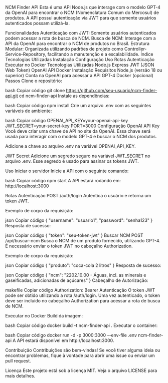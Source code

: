NCM Finder API
Esta é uma API Node.js que interage com o modelo GPT-4 da OpenAI para encontrar o NCM (Nomenclatura Comum do Mercosul) de produtos. A API possui autenticação via JWT para que somente usuários autenticados possam utilizá-la.

Funcionalidades
Autenticação com JWT: Somente usuários autenticados podem acessar a rota de busca de NCM.
Busca de NCM: Interage com a API da OpenAI para encontrar o NCM de produtos no Brasil.
Estrutura Modular: Organizada utilizando padrões de projeto como Controller-Service-Repository, facilitando a manutenção e a escalabilidade.
Índice
Tecnologias Utilizadas
Instalação
Configuração
Uso
Rotas
Autenticação
Executar no Docker
Tecnologias Utilizadas
Node.js
Express
JWT (JSON Web Token)
OpenAI API
Docker
Instalação
Requisitos
Node.js (versão 18 ou superior)
Conta na OpenAI para acessar a API GPT-4
Docker (opcional)
Passos
Clone o repositório:

bash
Copiar código
git clone https://github.com/seu-usuario/ncm-finder-api.git
cd ncm-finder-api
Instale as dependências:

bash
Copiar código
npm install
Crie um arquivo .env com as seguintes variáveis de ambiente:

bash
Copiar código
OPENAI_API_KEY=your-openai-api-key
JWT_SECRET=your-secret-key
PORT=3000
Configuração
OpenAI API Key
Você deve criar uma chave de API no site da OpenAI. Essa chave será usada para interagir com o modelo GPT-4 e buscar o NCM dos produtos.

Adicione a chave ao arquivo .env na variável OPENAI_API_KEY.

JWT Secret
Adicione um segredo seguro na variável JWT_SECRET no arquivo .env. Esse segredo é usado para assinar os tokens JWT.

Uso
Iniciar o servidor
Inicie a API com o seguinte comando:

bash
Copiar código
npm start
A API estará rodando em: http://localhost:3000

Rotas
Autenticação
POST /auth/login
Autentica o usuário e retorna um token JWT.

Exemplo de corpo da requisição:

json
Copiar código
{
  "username": "usuario1",
  "password": "senha123"
}
Resposta de sucesso:

json
Copiar código
{
  "token": "seu-token-jwt"
}
Buscar NCM
POST /api/buscar-ncm
Busca o NCM de um produto fornecido, utilizando GPT-4. É necessário enviar o token JWT no cabeçalho Authorization.

Exemplo de corpo da requisição:

json
Copiar código
{
  "produto": "coca-cola 2 litros"
}
Resposta de sucesso:

json
Copiar código
{
  "ncm": "2202.10.00 - Águas, incl. as minerais e gaseificadas, adicionadas de açúcares"
}
Cabeçalho de Autorização:

makefile
Copiar código
Authorization: Bearer <seu-token-jwt>
Autenticação
O token JWT pode ser obtido utilizando a rota /auth/login. Uma vez autenticado, o token deve ser incluído no cabeçalho Authorization para acessar a rota de busca de NCM.

Executar no Docker
Build da imagem:

bash
Copiar código
docker build -t ncm-finder-api .
Executar o container:

bash
Copiar código
docker run -d -p 3000:3000 --env-file .env ncm-finder-api
A API estará disponível em http://localhost:3000.

Contribuição
Contribuições são bem-vindas! Se você tiver alguma ideia ou encontrar problemas, fique à vontade para abrir uma issue ou enviar um pull request.

Licença
Este projeto está sob a licença MIT. Veja o arquivo LICENSE para mais detalhes.

